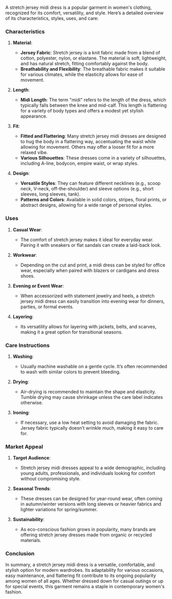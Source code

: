 A stretch jersey midi dress is a popular garment in women's clothing, recognized for its comfort, versatility, and style. Here’s a detailed overview of its characteristics, styles, uses, and care:

### Characteristics

1. **Material**: 
   - **Jersey Fabric**: Stretch jersey is a knit fabric made from a blend of cotton, polyester, nylon, or elastane. The material is soft, lightweight, and has natural stretch, fitting comfortably against the body.
   - **Breathability and Flexibility**: The breathable fabric makes it suitable for various climates, while the elasticity allows for ease of movement.

2. **Length**: 
   - **Midi Length**: The term "midi" refers to the length of the dress, which typically falls between the knee and mid-calf. This length is flattering for a variety of body types and offers a modest yet stylish appearance.

3. **Fit**: 
   - **Fitted and Flattering**: Many stretch jersey midi dresses are designed to hug the body in a flattering way, accentuating the waist while allowing for movement. Others may offer a looser fit for a more relaxed vibe.
   - **Various Silhouettes**: These dresses come in a variety of silhouettes, including A-line, bodycon, empire waist, or wrap styles.

4. **Design**:
   - **Versatile Styles**: They can feature different necklines (e.g., scoop neck, V-neck, off-the-shoulder) and sleeve options (e.g., short sleeves, long sleeves, tank).
   - **Patterns and Colors**: Available in solid colors, stripes, floral prints, or abstract designs, allowing for a wide range of personal styles.

### Uses

1. **Casual Wear**: 
   - The comfort of stretch jersey makes it ideal for everyday wear. Pairing it with sneakers or flat sandals can create a laid-back look.

2. **Workwear**: 
   - Depending on the cut and print, a midi dress can be styled for office wear, especially when paired with blazers or cardigans and dress shoes.

3. **Evening or Event Wear**:
   - When accessorized with statement jewelry and heels, a stretch jersey midi dress can easily transition into evening wear for dinners, parties, or formal events.

4. **Layering**:
   - Its versatility allows for layering with jackets, belts, and scarves, making it a great option for transitional seasons.

### Care Instructions

1. **Washing**: 
   - Usually machine washable on a gentle cycle. It’s often recommended to wash with similar colors to prevent bleeding.
   
2. **Drying**: 
   - Air-drying is recommended to maintain the shape and elasticity. Tumble drying may cause shrinkage unless the care label indicates otherwise.

3. **Ironing**:
   - If necessary, use a low heat setting to avoid damaging the fabric. Jersey fabric typically doesn’t wrinkle much, making it easy to care for.

### Market Appeal

1. **Target Audience**: 
   - Stretch jersey midi dresses appeal to a wide demographic, including young adults, professionals, and individuals looking for comfort without compromising style.

2. **Seasonal Trends**: 
   - These dresses can be designed for year-round wear, often coming in autumn/winter versions with long sleeves or heavier fabrics and lighter variations for spring/summer.

3. **Sustainability**: 
   - As eco-conscious fashion grows in popularity, many brands are offering stretch jersey dresses made from organic or recycled materials.

### Conclusion

In summary, a stretch jersey midi dress is a versatile, comfortable, and stylish option for modern wardrobes. Its adaptability for various occasions, easy maintenance, and flattering fit contribute to its ongoing popularity among women of all ages. Whether dressed down for casual outings or up for special events, this garment remains a staple in contemporary women's fashion.